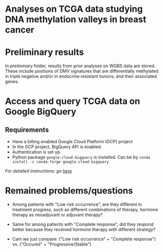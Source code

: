 # Analyses on TCGA data studying DNA methylation valleys in breast cancer

# Preliminary results
In *preliminary* folder, results from prior analyses on WGBS data are stored. <br/>
These include positions of DMV signatures that are differentially methylated in triple negative and/or in endocrine resistant tumors; and their associated genes.

# Access and query TCGA data on Google BigQuery
## Requirements
- Have a billing enabled Google Cloud Platform (GCP) project
- In the GCP project, BigQuery API is enabled. 
- Authentication is set up.
- Python package `google-cloud-bigquery` is installed. Can be by `conda install -c conda-forge google-cloud-bigquery`

*For detailed instructions: go [here](https://cloud.google.com/bigquery/docs/quickstarts/quickstart-client-libraries#client-libraries-install-python)*

# Remained problems/questions
- Among patients with "Low risk occurrence", are they different in treatment progress, such as different combinations of therapy, hormone therapy as neoadjuvant or adjuvant therapy?

- Same for among patients with "Complete response", did they respond better because they received hormone therapy with different strategy?

- Cam we just compare: ("Low risk occurrence" + "Complete response") vs. ("Occured" + "Progressive/Stable")

